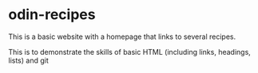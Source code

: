 # odin-recipes

This is a basic website with a homepage that links to several recipes.

This is to demonstrate the skills of basic HTML (including links, headings, lists) and git